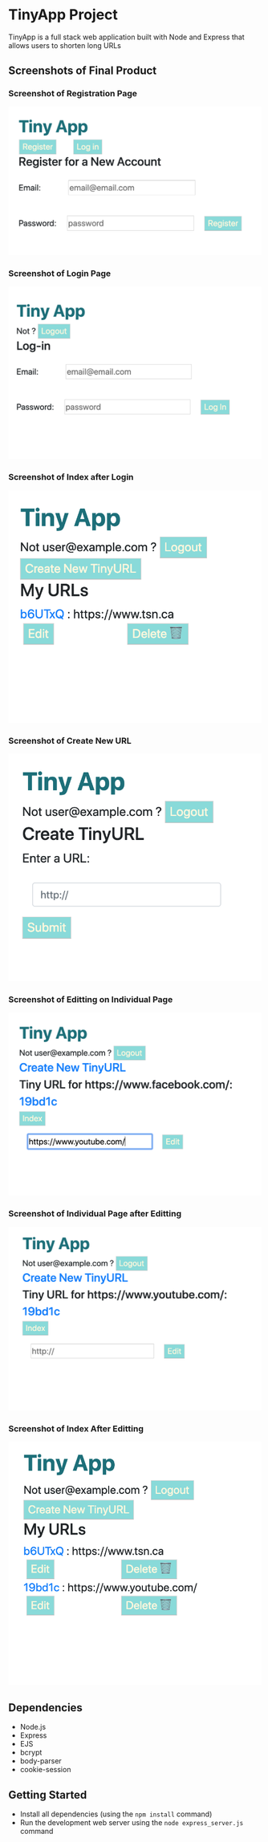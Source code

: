 # TinyApp Project

TinyApp is a full stack web application built with Node and Express that allows users to shorten long URLs

## Screenshots of Final Product
### Screenshot of Registration Page
!["Screenshot of Registration Page"](https://github.com/bonitac/tinyApp/blob/master/docs/register.png)

### Screenshot of Login Page
!["Screenshot of Login Page"](https://github.com/bonitac/tinyApp/blob/master/docs/login.png)

### Screenshot of Index after Login
!["Screenshot of Index after Login"](https://github.com/bonitac/tinyApp/blob/master/docs/index.png)

### Screenshot of Create New URL
!["Screenshot of Create New URL"](https://github.com/bonitac/tinyApp/blob/master/docs/create-new-url.png)

### Screenshot of Editting on Individual Page
!["Screenshot of Editting on Individual Page"](https://github.com/bonitac/tinyApp/blob/master/docs/editting.png)

### Screenshot of Individual Page after Editting
!["Screenshot of Individual Page after Editting"](https://github.com/bonitac/tinyApp/blob/master/docs/editted.png)

### Screenshot of Index After Editting
!["Screenshot of Index After Editting"](https://github.com/bonitac/tinyApp/blob/master/docs/post-edit-index.png)

## Dependencies

- Node.js
- Express
- EJS
- bcrypt
- body-parser
- cookie-session

## Getting Started

- Install all dependencies (using the `npm install` command)
- Run the development web server using the `node express_server.js` command